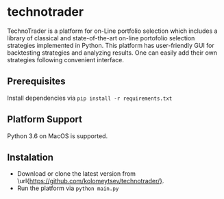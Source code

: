 # technotrader

TechnoTrader is a platform for on-Line portfolio selection which includes a library of classical and state-of-the-art on-line portofolio selection strategies implemented in Python. This platform has user-friendly GUI for backtesting strategies and analyzing results. One can easily add their own strategies following convenient interface.

## Prerequisites

Install dependencies via ```pip install -r requirements.txt```

## Platform Support

Python 3.6 on MacOS is supported.

## Instalation

 * Download or clone the latest version from \url{https://github.com/kolomeytsev/technotrader/}.
 * Run the platform via ```python main.py```
 
